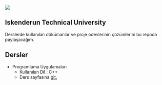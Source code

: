 
![](https://github.com/wynioux/Iskenderun-Technical-University/blob/master/Documents/iste.png)

## Iskenderun Technical University

Derslerde kullanılan dökümanlar ve proje ödevlerinin çözümlerini bu repoda paylaşacağım.

## Dersler

* Programlama Uygulamaları
  * Kullanılan Dil : C++
  * Ders sayfasına [git.](https://github.com/wynioux/Iskenderun-Technical-University/blob/master/Lessons/PROGRAMLAMA%20UYGULAMALARI/GUIDE.md)